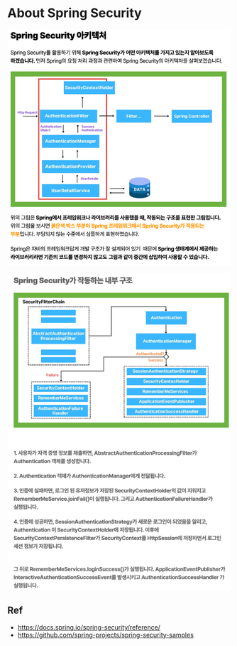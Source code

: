 # About Spring Security

![](images/.README_images/f230a5d7.png)

![](images/.README_images/8052e7e4.png)

## Ref

* https://docs.spring.io/spring-security/reference/
* https://github.com/spring-projects/spring-security-samples